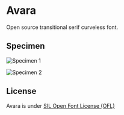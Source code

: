 # Avara

Open source transitional serif curveless font.

## Specimen

![Specimen 1](https://github.com/raphaelbastide/Avara/raw/master/specimen/specimen.png)

![Specimen 2](https://github.com/raphaelbastide/Avara/raw/master/specimen/lowercase-g.png)

## License
Avara is under [SIL Open Font License (OFL)](http://scripts.sil.org/cms/scripts/page.php?site_id=nrsi&id=OFL "SIL Open Font License")
